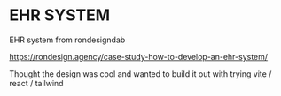 # EHR SYSTEM
EHR system from rondesigndab

https://rondesign.agency/case-study-how-to-develop-an-ehr-system/

Thought the design was cool and wanted to build it out with trying vite / react / tailwind 

